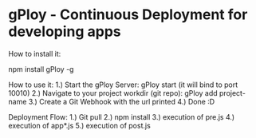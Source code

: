 gPloy - Continuous Deployment for developing apps
======

How to install it:

npm install gPloy -g

How to use it:
1.) Start the gPloy Server: gPloy start (it will bind to port 10010)
2.) Navigate to your project workdir (git repo): gPloy add project-name
3.) Create a Git Webhook with the url printed
4.) Done :D

Deployment Flow:
1.) Git pull
2.) npm install
3.) execution of pre.js
4.) execution of app*.js
5.) execution of post.js